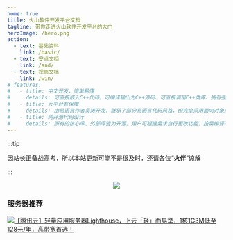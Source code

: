 ```yaml
---
home: true
title: 火山软件开发平台文档
tagline: 带你走进火山软件开发平台的大门
heroImage: /hero.png
action:
  - text: 基础资料
    link: /basic/
  - text: 安卓文档
    link: /and/
  - text: 视窗文档
    link: /win/
# features:
#   - title: 中文开发，简单易懂
#     details: 可直接嵌入C++代码，可编译输出为C++源码、可直接调用C++类库、拥有强大的可视化界面设计布局器。
#   - title: 大平台有保障
#     details: 由易语言作者吴涛开发，继承了部分易语言代码风格，但完全采用面向对象编程，项目管理强大。
#   - title: 纯开源代码设计
#     details: 所有的核心库、外部库皆为开源，用户可根据需求自行更改功能，按需编译不报毒，调用C++编译器，称之为语言之上的语言。
---
```


:::tip

因站长正备战高考，所以本站更新可能不是很及时，还请各位“**火伴**”谅解

:::

<center><img src="/assets/images/QRCODE.png"></center>

### 服务器推荐

[![【腾讯云】轻量应用服务器Lighthouse，上云「轻」而易举，1核1G3M低至128元/年，高带宽首选！](https://img-1251985644.file.myqcloud.com/images/20210214151208.jpg)](https://cloud.tencent.com/act/cps/redirect?redirect=1069&cps_key=0bf524a2bd69e68e98d9f0af95de4fbd)

